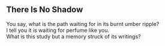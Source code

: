 There Is No Shadow
------------------
You say, what is the path waiting for in its burnt umber ripple?  
I tell you it is waiting for perfume like you.  
What is this study but a memory struck of its writings?  
